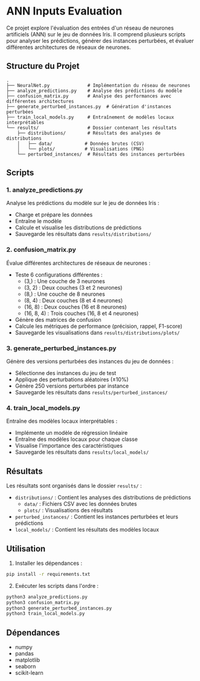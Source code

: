 # ANN Inputs Evaluation

Ce projet explore l'évaluation des entrées d'un réseau de neurones artificiels (ANN) sur le jeu de données Iris. Il comprend plusieurs scripts pour analyser les prédictions, générer des instances perturbées, et évaluer différentes architectures de réseaux de neurones.

## Structure du Projet

```
.
├── NeuralNet.py              # Implémentation du réseau de neurones
├── analyze_predictions.py    # Analyse des prédictions du modèle
├── confusion_matrix.py       # Analyse des performances avec différentes architectures
├── generate_perturbed_instances.py  # Génération d'instances perturbées
├── train_local_models.py     # Entraînement de modèles locaux interprétables
└── results/                  # Dossier contenant les résultats
    ├── distributions/        # Résultats des analyses de distributions
    │   ├── data/            # Données brutes (CSV)
    │   └── plots/           # Visualisations (PNG)
    └── perturbed_instances/  # Résultats des instances perturbées
```

## Scripts

### 1. analyze_predictions.py
Analyse les prédictions du modèle sur le jeu de données Iris :
- Charge et prépare les données
- Entraîne le modèle
- Calcule et visualise les distributions de prédictions
- Sauvegarde les résultats dans `results/distributions/`

### 2. confusion_matrix.py
Évalue différentes architectures de réseaux de neurones :
- Teste 6 configurations différentes :
  - (3,) : Une couche de 3 neurones
  - (3, 2) : Deux couches (3 et 2 neurones)
  - (8,) : Une couche de 8 neurones
  - (8, 4) : Deux couches (8 et 4 neurones)
  - (16, 8) : Deux couches (16 et 8 neurones)
  - (16, 8, 4) : Trois couches (16, 8 et 4 neurones)
- Génère des matrices de confusion
- Calcule les métriques de performance (précision, rappel, F1-score)
- Sauvegarde les visualisations dans `results/distributions/plots/`

### 3. generate_perturbed_instances.py
Génère des versions perturbées des instances du jeu de données :
- Sélectionne des instances du jeu de test
- Applique des perturbations aléatoires (±10%)
- Génère 250 versions perturbées par instance
- Sauvegarde les résultats dans `results/perturbed_instances/`

### 4. train_local_models.py
Entraîne des modèles locaux interprétables :
- Implémente un modèle de régression linéaire
- Entraîne des modèles locaux pour chaque classe
- Visualise l'importance des caractéristiques
- Sauvegarde les résultats dans `results/local_models/`

## Résultats

Les résultats sont organisés dans le dossier `results/` :

- `distributions/` : Contient les analyses des distributions de prédictions
  - `data/` : Fichiers CSV avec les données brutes
  - `plots/` : Visualisations des résultats
- `perturbed_instances/` : Contient les instances perturbées et leurs prédictions
- `local_models/` : Contient les résultats des modèles locaux

## Utilisation

1. Installer les dépendances :
```bash
pip install -r requirements.txt
```

2. Exécuter les scripts dans l'ordre :
```bash
python3 analyze_predictions.py
python3 confusion_matrix.py
python3 generate_perturbed_instances.py
python3 train_local_models.py
```

## Dépendances

- numpy
- pandas
- matplotlib
- seaborn
- scikit-learn